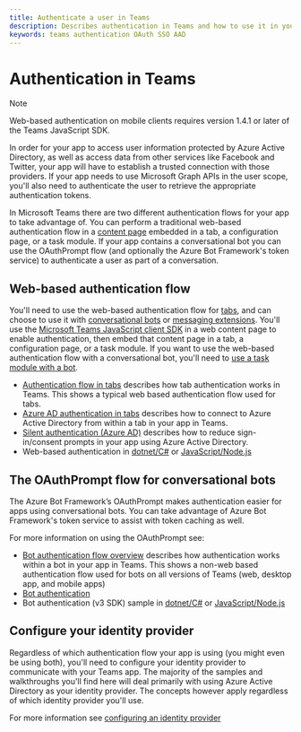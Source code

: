 ```yaml
---
title: Authenticate a user in Teams
description: Describes authentication in Teams and how to use it in your apps
keywords: teams authentication OAuth SSO AAD
---
```

# Authentication in Teams

> [!Note]
> Web-based authentication on mobile clients requires version 1.4.1 or later of the Teams JavaScript SDK.

In order for your app to access user information protected by Azure Active Directory, as well as access data from other services like Facebook and Twitter, your app will have to establish a trusted connection with those providers. If your app needs to use Microsoft Graph APIs in the user scope, you'll also need to authenticate the user to retrieve the appropriate authentication tokens.

In Microsoft Teams there are two different authentication flows for your app to take advantage of. You can perform a traditional web-based authentication flow in a [content page](~/tabs/how-to/create-tab-pages/content-page.md) embedded in a tab, a configuration page, or a task module. If your app contains a conversational bot you can use the OAuthPrompt flow (and optionally the Azure Bot Framework's token service) to authenticate a user as part of a conversation.

## Web-based authentication flow

You'll need to use the web-based authentication flow for [tabs](~/tabs/what-are-tabs.md), and can choose to use it with [conversational bots](~/bots/what-are-bots.md) or [messaging extensions](~/messaging-extensions/what-are-messaging-extensions.md). You'll use the [Microsoft Teams JavaScript client SDK](/javascript/api/overview/msteams-client) in a web content page to enable authentication, then embed that content page in a tab, a configuration page, or a task module. If you want to use the web-based authentication flow with a conversational bot, you'll need to [use a task module with a bot](~/task-modules-and-cards/task-modules/task-modules-bots.md).

* [Authentication flow in tabs](~/tabs/how-to/authentication/auth-flow-tab.md) describes how tab authentication works in Teams. This shows a typical web based authentication flow used for tabs.
* [Azure AD authentication in tabs](~/tabs/how-to/authentication/auth-tab-AAD.md) describes how to connect to Azure Active Directory from within a tab in your app in Teams.
* [Silent authentication (Azure AD)](~/tabs/how-to/authentication/auth-silent-AAD.md) describes how to reduce sign-in/consent prompts in your app using Azure Active Directory.
* Web-based authentication in [dotnet/C#](https://github.com/OfficeDev/microsoft-teams-sample-complete-csharp) or [JavaScript/Node.js](https://github.com/OfficeDev/microsoft-teams-sample-complete-node)

## The OAuthPrompt flow for conversational bots

The Azure Bot Framework’s OAuthPrompt makes authentication easier for apps using conversational bots. You can take advantage of Azure Bot Framework's token service to assist with token caching as well.

For more information on using the OAuthPrompt see:

* [Bot authentication flow overview](~/bots/how-to/authentication/auth-flow-bot.md) describes how authentication works within a bot in your app in Teams. This shows a non-web based authentication flow used for bots on all versions of Teams (web, desktop app, and mobile apps)
* [Bot authentication](~/bots/how-to/authentication/add-authentication.md)
* Bot authentication (v3 SDK) sample in [dotnet/C#](https://github.com/microsoft/BotBuilder-Samples/tree/master/samples/csharp_dotnetcore/46.teams-auth) or [JavaScript/Node.js](https://github.com/microsoft/BotBuilder-Samples/tree/master/samples/javascript_nodejs/46.teams-auth)

## Configure your identity provider

Regardless of which authentication flow your app is using (you might even be using both), you'll need to configure your identity provider to communicate with your Teams app. The majority of the samples and walkthroughs you'll find here will deal primarily with using Azure Active Directory as your identity provider. The concepts however apply regardless of which identity provider you'll use.

For more information see [configuring an identity provider](~/concepts/authentication/configure-identity-provider.md)
